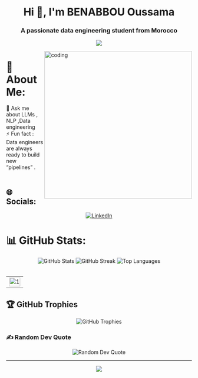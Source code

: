 <h1 align="center">Hi 👋, I'm BENABBOU Oussama</h1>
<h3 align="center">A passionate data engineering student from Morocco</h3>
<p align="center">
    <img src="https://readme-typing-svg.herokuapp.com?color=000000&width=380&height=45&lines=AI+Enthusiast;Always+Learning+New+Things;Contributing;Nice+To+Meet+You+...&center=true"></a>

</p>
<img align="right" alt="coding" width="400" src="https://cdn.dribbble.com/users/1162077/screenshots/3848914/programmer.gif">


# 💫 About Me:
💬 Ask me about LLMs , NLP ,Data engineering <br>⚡ Fun fact : Data engineers are always ready to build new “pipelines” . <br><br>


## 🌐 Socials:
<p align="center">
  <a href="https://linkedin.com/in/oussama-benabbou-3a54531b9">
    <img src="https://img.shields.io/badge/LinkedIn-%230077B5.svg?logo=linkedin&logoColor=white" alt="LinkedIn" />
  </a>
</p>

# 📊 GitHub Stats:
<div align="center">
  <img src="https://github-readme-stats.vercel.app/api?username=benabbouosama&theme=dark&hide_border=true&include_all_commits=true&count_private=false" alt="GitHub Stats" />
  <img src="https://github-readme-streak-stats.herokuapp.com/?user=benabbouosama&theme=dark&hide_border=true" alt="GitHub Streak" />
  <img src="https://github-readme-stats.vercel.app/api/top-langs/?username=benabbouosama&theme=dark&hide_border=true&include_all_commits=true&count_private=false&layout=compact" alt="Top Languages" />
</div>



<br>
<table align="center">
  <tr>
    <td><img src="http://github-profile-summary-cards.vercel.app/api/cards/profile-details?username=benabbouosama&theme=date_night"  display=block width=100% height=auto  alt="1" ></td>
  </tr> 
</table>

## 🏆 GitHub Trophies
<div align="center">
  <img src="https://github-profile-trophy.vercel.app/?username=benabbouosama&theme=tokyonight&no-frame=false&no-bg=true&margin-w=4" alt="GitHub Trophies" />
</div>

### ✍️ Random Dev Quote
<div align="center">
  <img src="https://quotes-github-readme.vercel.app/api?type=horizontal&theme=radical" alt="Random Dev Quote" />
</div>


---
<p align="center">
  <a href="https://visitcount.itsvg.in">
  <img src="https://visitcount.itsvg.in/api?id=benabbouosama&label=Profile%20Views&pretty=false" />
    </a>
</p>



